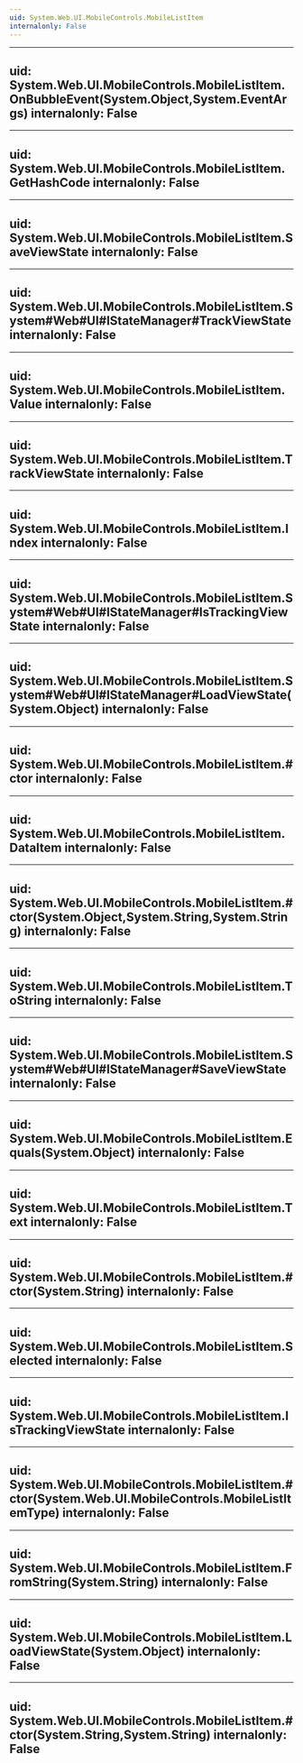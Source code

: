 ```yaml
---
uid: System.Web.UI.MobileControls.MobileListItem
internalonly: False
---
```


---
uid: System.Web.UI.MobileControls.MobileListItem.OnBubbleEvent(System.Object,System.EventArgs)
internalonly: False
---

---
uid: System.Web.UI.MobileControls.MobileListItem.GetHashCode
internalonly: False
---

---
uid: System.Web.UI.MobileControls.MobileListItem.SaveViewState
internalonly: False
---

---
uid: System.Web.UI.MobileControls.MobileListItem.System#Web#UI#IStateManager#TrackViewState
internalonly: False
---

---
uid: System.Web.UI.MobileControls.MobileListItem.Value
internalonly: False
---

---
uid: System.Web.UI.MobileControls.MobileListItem.TrackViewState
internalonly: False
---

---
uid: System.Web.UI.MobileControls.MobileListItem.Index
internalonly: False
---

---
uid: System.Web.UI.MobileControls.MobileListItem.System#Web#UI#IStateManager#IsTrackingViewState
internalonly: False
---

---
uid: System.Web.UI.MobileControls.MobileListItem.System#Web#UI#IStateManager#LoadViewState(System.Object)
internalonly: False
---

---
uid: System.Web.UI.MobileControls.MobileListItem.#ctor
internalonly: False
---

---
uid: System.Web.UI.MobileControls.MobileListItem.DataItem
internalonly: False
---

---
uid: System.Web.UI.MobileControls.MobileListItem.#ctor(System.Object,System.String,System.String)
internalonly: False
---

---
uid: System.Web.UI.MobileControls.MobileListItem.ToString
internalonly: False
---

---
uid: System.Web.UI.MobileControls.MobileListItem.System#Web#UI#IStateManager#SaveViewState
internalonly: False
---

---
uid: System.Web.UI.MobileControls.MobileListItem.Equals(System.Object)
internalonly: False
---

---
uid: System.Web.UI.MobileControls.MobileListItem.Text
internalonly: False
---

---
uid: System.Web.UI.MobileControls.MobileListItem.#ctor(System.String)
internalonly: False
---

---
uid: System.Web.UI.MobileControls.MobileListItem.Selected
internalonly: False
---

---
uid: System.Web.UI.MobileControls.MobileListItem.IsTrackingViewState
internalonly: False
---

---
uid: System.Web.UI.MobileControls.MobileListItem.#ctor(System.Web.UI.MobileControls.MobileListItemType)
internalonly: False
---

---
uid: System.Web.UI.MobileControls.MobileListItem.FromString(System.String)
internalonly: False
---

---
uid: System.Web.UI.MobileControls.MobileListItem.LoadViewState(System.Object)
internalonly: False
---

---
uid: System.Web.UI.MobileControls.MobileListItem.#ctor(System.String,System.String)
internalonly: False
---
